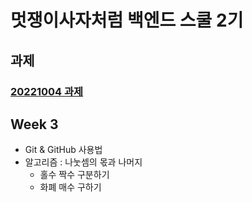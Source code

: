 # 멋쟁이사자처럼 백엔드 스쿨 2기

## 과제

### [20221004 과제](https://github.com/menuhwang/LikeLion/tree/main/src/homework/homework_221004)

## Week 3
+ Git & GitHub 사용법
+ 알고리즘 : 나눗셈의 몫과 나머지
  + 홀수 짝수 구분하기
  + 화폐 매수 구하기